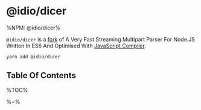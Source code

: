 # @idio/dicer

%NPM: @idio/dicer%

`@idio/dicer` is a [fork](https://github.com/mscdex/dicer) of A Very Fast Streaming Multipart Parser For Node.JS Written In ES6 And Optimised With [JavaScript Compiler](https://compiler.page).

```sh
yarn add @idio/dicer
```

## Table Of Contents

%TOC%

%~%